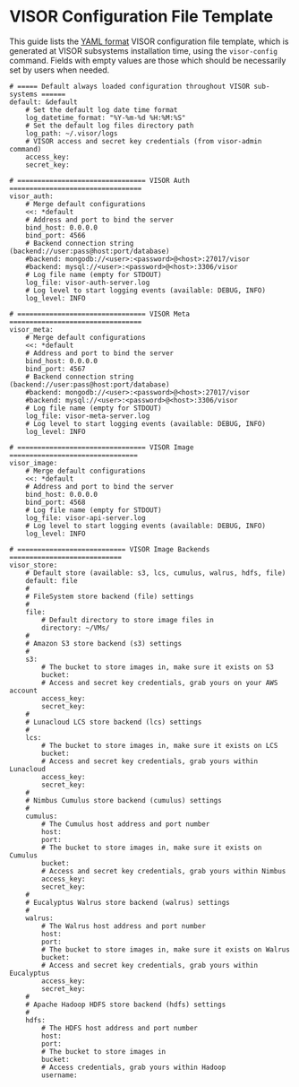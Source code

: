 # VISOR Configuration File Template

This guide lists the [YAML format](http://www.yaml.org/spec/1.2/spec.html) VISOR configuration file template, which is generated at VISOR subsystems installation time, using the `visor-config` command. Fields with empty values are those which should be necessarily set by users when needed.

	# ===== Default always loaded configuration throughout VISOR sub-systems ======
	default: &default
	    # Set the default log date time format
	    log_datetime_format: "%Y-%m-%d %H:%M:%S"
	    # Set the default log files directory path
	    log_path: ~/.visor/logs
	    # VISOR access and secret key credentials (from visor-admin command)
	    access_key:
	    secret_key:

	# ================================ VISOR Auth =================================
	visor_auth:
	    # Merge default configurations
	    <<: *default
	    # Address and port to bind the server
	    bind_host: 0.0.0.0
	    bind_port: 4566
	    # Backend connection string (backend://user:pass@host:port/database)
	    #backend: mongodb://<user>:<password>@<host>:27017/visor
	    #backend: mysql://<user>:<password>@<host>:3306/visor
	    # Log file name (empty for STDOUT)
	    log_file: visor-auth-server.log
	    # Log level to start logging events (available: DEBUG, INFO)
	    log_level: INFO

	# ================================ VISOR Meta =================================
	visor_meta:
	    # Merge default configurations
	    <<: *default
	    # Address and port to bind the server
	    bind_host: 0.0.0.0
	    bind_port: 4567
	    # Backend connection string (backend://user:pass@host:port/database)
	    #backend: mongodb://<user>:<password>@<host>:27017/visor
	    #backend: mysql://<user>:<password>@<host>:3306/visor
	    # Log file name (empty for STDOUT)
	    log_file: visor-meta-server.log
	    # Log level to start logging events (available: DEBUG, INFO)
	    log_level: INFO

	# ================================ VISOR Image ================================
	visor_image:
	    # Merge default configurations
	    <<: *default
	    # Address and port to bind the server
	    bind_host: 0.0.0.0
	    bind_port: 4568
	    # Log file name (empty for STDOUT)
	    log_file: visor-api-server.log
	    # Log level to start logging events (available: DEBUG, INFO)
	    log_level: INFO

	# =========================== VISOR Image Backends ============================
	visor_store:
	    # Default store (available: s3, lcs, cumulus, walrus, hdfs, file)
	    default: file
	    #
	    # FileSystem store backend (file) settings
	    #
	    file:
	        # Default directory to store image files in
	        directory: ~/VMs/
	    #
	    # Amazon S3 store backend (s3) settings
	    #
	    s3:
	        # The bucket to store images in, make sure it exists on S3
	        bucket:
	        # Access and secret key credentials, grab yours on your AWS account
	        access_key:
	        secret_key:
	    #
	    # Lunacloud LCS store backend (lcs) settings
	    #
	    lcs:
	        # The bucket to store images in, make sure it exists on LCS
	        bucket:
	        # Access and secret key credentials, grab yours within Lunacloud
	        access_key:
	        secret_key:
	    #
	    # Nimbus Cumulus store backend (cumulus) settings
	    #
	    cumulus:
	        # The Cumulus host address and port number
	        host:
	        port:
	        # The bucket to store images in, make sure it exists on Cumulus
	        bucket:
	        # Access and secret key credentials, grab yours within Nimbus
	        access_key:
	        secret_key:
	    #
	    # Eucalyptus Walrus store backend (walrus) settings
	    #
	    walrus:
	        # The Walrus host address and port number
	        host:
	        port:
	        # The bucket to store images in, make sure it exists on Walrus
	        bucket:
	        # Access and secret key credentials, grab yours within Eucalyptus
	        access_key:
	        secret_key:
	    #
	    # Apache Hadoop HDFS store backend (hdfs) settings
	    #
	    hdfs:
	        # The HDFS host address and port number
	        host:
	        port:
	        # The bucket to store images in
	        bucket:
	        # Access credentials, grab yours within Hadoop
	        username: